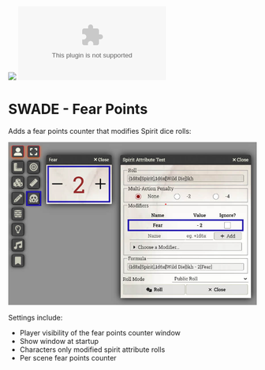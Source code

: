 ![](https://img.shields.io/badge/Foundry-v11-informational)
![Latest Release Download Count](https://img.shields.io/github/downloads/DarKDinDoN/swade-fear-points/latest/module.zip)

# SWADE - Fear Points

Adds a fear points counter that modifies Spirit dice rolls:

![](./screenshot-1.jpg)

Settings include:

- Player visibility of the fear points counter window
- Show window at startup
- Characters only modified spirit attribute rolls
- Per scene fear points counter
